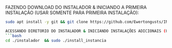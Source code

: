 FAZENDO DOWNLOAD DO INSTALADOR & INICIANDO A PRIMEIRA INSTALAÇÃO (USAR SOMENTE PARA PRIMEIRA INSTALAÇÃO):

```bash
sudo apt install -y git && git clone https://github.com/Ewertongusts/INSTALADOR-LEGENDARY-FLOW-BUILDER.git && cd INSTALADOR-LEGENDARY-FLOW-BUILDER && sudo chmod -R 777 install_primaria && cd && cd INSTALADOR-LEGENDARY-FLOW-BUILDER && sudo ./install_primaria

ACESSANDO DIRETORIO DO INSTALADOR & INICIANDO INSTALAÇÕES ADICIONAIS (USAR ESTE COMANDO PARA SEGUNDA OU MAIS INSTALAÇÃO:
```bash
cd ./instalador  && sudo ./install_instancia
```
